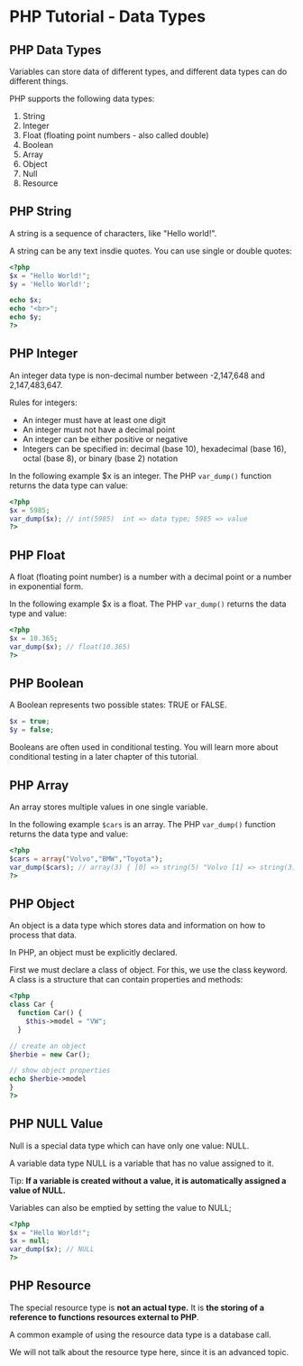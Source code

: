 # PHP Tutorial - Data Types

## PHP Data Types

Variables can store data of different types, and different data types
can do different things.

PHP supports the following data types:

1. String
2. Integer
3. Float (floating point numbers - also called double)
4. Boolean
5. Array
6. Object
7. Null
8. Resource

## PHP String

A string is a sequence of characters, like "Hello world!".

A string can be any text insdie quotes. You can use single or double
quotes:

```php
<?php
$x = "Hello World!";
$y = 'Hello World!';

echo $x;
echo "<br>";
echo $y;
?>
```

## PHP Integer

An integer data type is non-decimal number between -2,147,648 and
2,147,483,647.

Rules for integers:

- An integer must have at least one digit
- An integer must not have a decimal point
- An integer can be either positive or negative
- Integers can be specified in: decimal (base 10), hexadecimal (base
  16), octal (base 8), or binary (base 2) notation

In the following example \$x is an integer. The PHP `var_dump()`
function returns the data type can value:

```php
<?php
$x = 5985;
var_dump($x); // int(5985)  int => data type; 5985 => value
?>
```

## PHP Float

A float (floating point number) is a number with a decimal point or a
number in exponential form.

In the following example \$x is a float. The PHP `var_dump()` returns
the data type and value:

```php
<?php
$x = 10.365;
var_dump($x); // float(10.365)
?>
```

## PHP Boolean

A Boolean represents two possible states: TRUE or FALSE.

```php
$x = true;
$y = false;
```

Booleans are often used in conditional testing. You will learn more
about conditional testing in a later chapter of this tutorial.

## PHP Array

An array stores multiple values in one single variable.

In the following example `$cars` is an array. The PHP `var_dump()`
function returns the data type and value:

```php
<?php
$cars = array("Volvo","BMW","Toyota");
var_dump($cars); // array(3) { [0] => string(5) "Volvo [1] => string(3) "BMW" [2]=> string(6) "Toyota"}
?>
```

## PHP Object

An object is a data type which stores data and information on how to
process that data.

In PHP, an object must be explicitly declared.

First we must declare a class of object. For this, we use the class
keyword. A class is a structure that can contain properties and
methods:

```php
<?php
class Car {
  function Car() {
    $this->model = "VW";
  }

// create an object
$herbie = new Car();

// show object properties
echo $herbie->model
}
?>
```

## PHP NULL Value

Null is a special data type which can have only one value: NULL.

A variable data type NULL is a variable that has no value assigned to
it.

Tip: **If a variable is created without a value, it is automatically
assigned a value of NULL.**

Variables can also be emptied by setting the value to NULL;

```php
<?php
$x = "Hello World!";
$x = null;
var_dump($x); // NULL
?>
```

## PHP Resource

The special resource type is **not an actual type.** It is **the storing of
a reference to functions resources external to PHP**.

A common example of using the resource data type is a database call.

We will not talk about the resource type here, since it is an advanced
topic.
